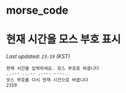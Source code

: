# morse_code
# 현재 시간을 모스 부호 표시
<!-- MORSE_TIME_START -->
_Last updated: `23:19` (KST)_

```
현재 시간을 입력하세요. 모스 부호로 바꿉니다
..--- ...-- .---- ----.
모스 부호를 다시 현재 시간으로 바꿉니다
2319
```
<!-- MORSE_TIME_END -->
